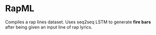 # RapML
Compiles a rap lines dataset. Uses seq2seq LSTM to generate **fire bars** after being given an input line of rap lyrics.

